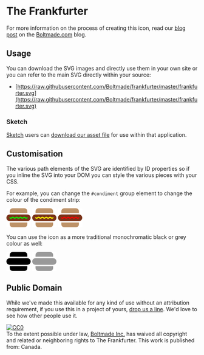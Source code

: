 # The Frankfurter

For more information on the process of creating this icon, read our [blog post](http://www.boltmade.com/blog/process/the-frankfurter) on the [Boltmade.com](http://boltmade.com/) blog.

## Usage

You can download the SVG images and directly use them in your own site or you can refer to the main SVG directly within your source:

* [https://raw.githubusercontent.com/Boltmade/frankfurter/master/frankfurter.svg](https://raw.githubusercontent.com/Boltmade/frankfurter/master/frankfurter.svg)

### Sketch

[Sketch](http://bohemiancoding.com/sketch/) users can [download our asset file](https://raw.githubusercontent.com/Boltmade/frankfurter/master/frankfurter-menu.sketch) for use within that application.

## Customisation

The various path elements of the SVG are identified by ID properties so if you inline the SVG into your DOM you can style the various pieces with your CSS.

For example, you can change the ```#condiment``` group element to change the colour of the condiment strip:

![Frankfurter with Relish](images/frankfurter_with_relish.png) ![Frankfurter with Mustard](images/frankfurter_with_mustard.png) ![Frankfurter with Ketchup](images/frankfurter_with_ketchup.png)

You can use the icon as a more traditional monochromatic black or grey colour as well:

![Frankfurter dark](images/frankfurter_dark.png) ![Frankfurter less dark](images/frankfurter_less_dark.png)

## Public Domain

While we've made this available for any kind of use without an attribution requirement, if you use this in a project of yours, [drop us a line](http://www.boltmade.com/#contact). We'd love to see how other people use it.

<p xmlns:dct="http://purl.org/dc/terms/" xmlns:vcard="http://www.w3.org/2001/vcard-rdf/3.0#">
  <a rel="license"
     href="http://creativecommons.org/publicdomain/zero/1.0/">
    <img src="http://i.creativecommons.org/p/zero/1.0/88x31.png" style="border-style: none;" alt="CC0" />
  </a>
  <br />
  To the extent possible under law,
  <a rel="dct:publisher"
     href="https://github.com/Boltmade/frankfurter/">
    <span property="dct:title">Boltmade Inc.</span></a>
  has waived all copyright and related or neighboring rights to
  <span property="dct:title">The Frankfurter</span>.
This work is published from:
<span property="vcard:Country" datatype="dct:ISO3166"
      content="CA" about="https://github.com/Boltmade/frankfurter/">
  Canada</span>.
</p>
